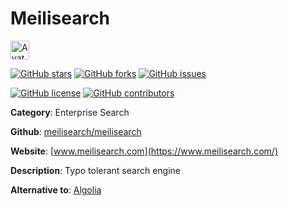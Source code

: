 
# Meilisearch 

<a href="https://www.meilisearch.com/"><img src="https://icons.duckduckgo.com/ip3/www.meilisearch.com.ico" alt="Avatar" width="30" height="30" /></a>

[![GitHub stars](https://img.shields.io/github/stars/meilisearch/meilisearch.svg?style=social&label=Star&maxAge=2592000)](https://GitHub.com/meilisearch/meilisearch/stargazers/) [![GitHub forks](https://img.shields.io/github/forks/meilisearch/meilisearch.svg?style=social&label=Fork&maxAge=2592000)](https://GitHub.com/meilisearch/meilisearch/network/) [![GitHub issues](https://img.shields.io/github/issues/meilisearch/meilisearch.svg)](https://GitHub.com/Nmeilisearch/meilisearch/issues/)

[![GitHub license](https://img.shields.io/github/license/meilisearch/meilisearch.svg)](https://github.com/meilisearch/meilisearch/blob/master/LICENSE) [![GitHub contributors](https://img.shields.io/github/contributors/meilisearch/meilisearch.svg)](https://GitHub.com/meilisearch/meilisearch/graphs/contributors/) 

**Category**: Enterprise Search

**Github**: [meilisearch/meilisearch](https://github.com/meilisearch/meilisearch)

**Website**: [www.meilisearch.com](https://www.meilisearch.com/)

**Description**:
Typo tolerant search engine

**Alternative to**: [Algolia](https://www.algolia.com/)
